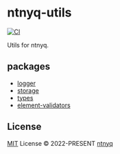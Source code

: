# ntnyq-utils

[![CI](https://github.com/ntnyq/ntnyq-utils/workflows/CI/badge.svg)](https://github.com/ntnyq/ntnyq-utils/actions)

Utils for ntnyq.

## packages

- [logger](./packages/logger)
- [storage](./packages/storage)
- [types](./packages/types)
- [element-validators](./packages/element-validators)

## License

[MIT](./LICENSE) License © 2022-PRESENT [ntnyq](https://github.com/ntnyq)

